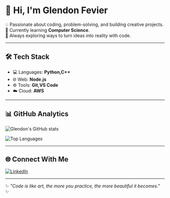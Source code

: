 # 👋 Hi, I'm Glendon Fevier  

💡 Passionate about coding, problem-solving, and building creative projects.  
🌱 Currently learning **Computer Science**.  
🚀 Always exploring ways to turn ideas into reality with code.  

---

## 🛠️ Tech Stack  
- 💻 Languages: **Python,C++**
- 🌐 Web: **Node.js**
- ⚙️ Tools: **Git,VS Code**
- ☁️ Cloud: **AWS**

---

## 📊 GitHub Analytics  

![Glendon's GitHub stats](https://github-readme-stats.vercel.app/api?username=glendonfevier&show_icons=true&theme=radical)  

![Top Languages](https://github-readme-stats.vercel.app/api/top-langs/?username=glendonfevier&layout=compact&theme=radical)

---

## 🌐 Connect With Me  
[![LinkedIn](https://img.shields.io/badge/LinkedIn-0077B5?style=for-the-badge&logo=linkedin&logoColor=white)]([https://linkedin.com/in/your-link](https://www.linkedin.com/in/glendon-fevier-winata-4587292b6/)) 

---

✨ _"Code is like art, the more you practice, the more beautiful it becomes."_ ✨
